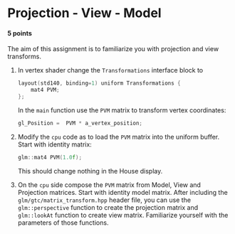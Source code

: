 # Projection - View - Model

#### 5 points

The aim of this assignment is to familiarize you with projection and view transforms.

1. In vertex shader change the `Transformations` interface block to
   ```c++
   layout(std140, binding=1) uniform Transformations {
       mat4 PVM;
   };
   ``` 
   In the `main` function use the `PVM` matrix to transform vertex coordinates:
   ```c++
   gl_Position =  PVM * a_vertex_position;
   ``` 

2. Modify the `cpu` code as to load the `PVM` matrix into the uniform buffer. Start with identity matrix:
   ```c++
   glm::mat4 PVM(1.0f); 
   ```  
   This should change nothing in the House display.

3. On the `cpu` side compose the `PVM` matrix from Model, View and Projection matrices. Start with identity model
   matrix. After including the `glm/gtc/matrix_transform.hpp`  header file, you can use the `glm::perspective` function
   to create the projection matrix and `glm::lookAt` function to create view matrix.
   Familiarize yourself with the parameters of those functions. 